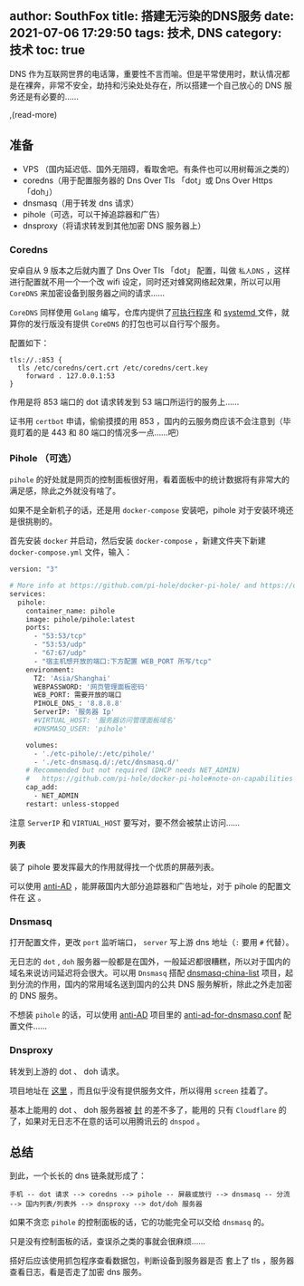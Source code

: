 author: SouthFox
title: 搭建无污染的DNS服务
date: 2021-07-06 17:29:50
tags: 技术, DNS
category: 技术
toc: true
---

DNS 作为互联网世界的电话簿，重要性不言而喻。但是平常使用时，默认情况都是在裸奔，非常不安全，劫持和污染处处存在，所以搭建一个自己放心的 DNS 服务还是有必要的……

,(read-more)

## 准备

- VPS （国内延迟低、国外无阻碍，看取舍吧。有条件也可以用树莓派之类的）
- coredns（用于配置服务器的 Dns Over Tls 「dot」或 Dns Over Https 「doh」）
- dnsmasq（用于转发 dns 请求）
- pihole（可选，可以干掉追踪器和广告）
- dnsproxy（将请求转发到其他加密 DNS 服务器上）





### Coredns

安卓自从 9 版本之后就内置了 Dns Over Tls 「dot」 配置，叫做 `私人DNS` ，这样进行配置就不用一个一个改 wifi 设定，同时还对蜂窝网络起效果，所以可以用 `CoreDNS`  来加密设备到服务器之间的请求……

`CoreDNS` 同样使用 `Golang` 编写，仓库内提供了[可执行程序](https://github.com/coredns/coredns/releases) 和 [systemd ](https://github.com/coredns/deployment/tree/master/systemd)文件，就算你的发行版没有提供 `CoreDNS` 的打包也可以自行写个服务。

配置如下：

```
tls://.:853 {
  tls /etc/coredns/cert.crt /etc/coredns/cert.key
    forward . 127.0.0.1:53
}
```

作用是将 853 端口的 dot 请求转发到 53 端口所运行的服务上……

证书用 `certbot` 申请，偷偷摸摸的用 853 ，国内的云服务商应该不会注意到（毕竟盯着的是 443 和 80 端口的情况多一点……吧）





### Pihole （可选）

`pihole` 的好处就是网页的控制面板很好用，看着面板中的统计数据将有非常大的满足感，除此之外就没有啥了。

如果不是全新机子的话，还是用 `docker-compose` 安装吧，pihole 对于安装环境还是很挑剔的。

首先安装 `docker` 并启动，然后安装 `docker-compose` ，新建文件夹下新建 `docker-compose.yml` 文件，输入：

```dockerfile
version: "3"

# More info at https://github.com/pi-hole/docker-pi-hole/ and https://docs.pi-hole.net/
services:
  pihole:
    container_name: pihole
    image: pihole/pihole:latest
    ports:
      - "53:53/tcp"
      - "53:53/udp"
      - "67:67/udp"
      - "宿主机想开放的端口:下方配置 WEB_PORT 所写/tcp"
    environment:
      TZ: 'Asia/Shanghai'
      WEBPASSWORD: '网页管理面板密码'
      WEB_PORT: 需要开放的端口
      PIHOLE_DNS_: '8.8.8.8'
      ServerIP: '服务器 Ip'
      #VIRTUAL_HOST: '服务器访问管理面板域名'
      #DNSMASQ_USER: 'pihole'

    volumes:
      - './etc-pihole/:/etc/pihole/'
      - './etc-dnsmasq.d/:/etc/dnsmasq.d/'
    # Recommended but not required (DHCP needs NET_ADMIN)
    #   https://github.com/pi-hole/docker-pi-hole#note-on-capabilities
    cap_add:
      - NET_ADMIN
    restart: unless-stopped
```

注意 `ServerIP` 和 `VIRTUAL_HOST` 要写对，要不然会被禁止访问……





#### 列表

装了 pihole 要发挥最大的作用就得找一个优质的屏蔽列表。

可以使用 [anti-AD](https://github.com/privacy-protection-tools/anti-AD) ，能屏蔽国内大部分追踪器和广告地址，对于 pihole 的配置文件在 [这](https://anti-ad.net/domains.txt) 。





### Dnsmasq

打开配置文件，更改 `port` 监听端口， `server`  写上游 dns 地址（`:` 要用 `#` 代替）。

无日志的 `dot` , `doh` 服务器一般都是在国外，一般延迟都很糟糕，所以对于国内的域名来说访问延迟将会很大。可以用 `Dnsmasq` 搭配 [dnsmasq-china-list](https://github.com/felixonmars/dnsmasq-china-list) 项目，起到分流的作用，国内的常用域名送到国内的公共 DNS 服务解析，除此之外走加密的 DNS 服务。

不想装 `pihole` 的话，可以使用 [anti-AD](https://github.com/privacy-protection-tools/anti-AD) 项目里的 [anti-ad-for-dnsmasq.conf](https://anti-ad.net/anti-ad-for-dnsmasq.conf) 配置文件……





### Dnsproxy

转发到上游的 dot 、 doh 请求。

项目地址在 [这里](https://github.com/AdguardTeam/dnsproxy ) ，而且似乎没有提供服务文件，所以得用 `screen` 挂着了。

基本上能用的 dot  、 doh 服务器被 [封](https://www.solidot.org/story?sid=67104) 的差不多了，能用的 只有 `Cloudflare` 的了，如果对无日志不在意的话可以用腾讯云的 `dnspod` 。





## 总结

到此，一个长长的 dns 链条就形成了：

```
手机 -- dot 请求 --> coredns --> pihole -- 屏蔽或放行 --> dnsmasq -- 分流 --> 国内列表/列表外 --> dnsproxy --> dot/doh 服务器
```

如果不贪恋 `pihole` 的控制面板的话，它的功能完全可以交给 `dnsmasq` 的。

只是没有控制面板的话，查误杀之类的事就会很麻烦……

搭好后应该使用抓包程序查看数据包，判断设备到服务器是否 套上了 tls ，服务器查看日志，看是否走了加密 dns 服务。
